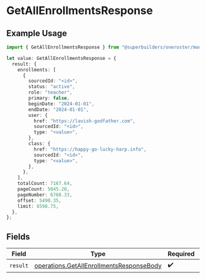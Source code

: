 # GetAllEnrollmentsResponse

## Example Usage

```typescript
import { GetAllEnrollmentsResponse } from "@superbuilders/oneroster/models/operations";

let value: GetAllEnrollmentsResponse = {
  result: {
    enrollments: [
      {
        sourcedId: "<id>",
        status: "active",
        role: "teacher",
        primary: false,
        beginDate: "2024-01-01",
        endDate: "2024-01-01",
        user: {
          href: "https://lavish-godfather.com",
          sourcedId: "<id>",
          type: "<value>",
        },
        class: {
          href: "https://happy-go-lucky-harp.info",
          sourcedId: "<id>",
          type: "<value>",
        },
      },
    ],
    totalCount: 7167.64,
    pageCount: 5045.28,
    pageNumber: 6768.33,
    offset: 5490.35,
    limit: 8598.75,
  },
};
```

## Fields

| Field                                                                                                | Type                                                                                                 | Required                                                                                             | Description                                                                                          |
| ---------------------------------------------------------------------------------------------------- | ---------------------------------------------------------------------------------------------------- | ---------------------------------------------------------------------------------------------------- | ---------------------------------------------------------------------------------------------------- |
| `result`                                                                                             | [operations.GetAllEnrollmentsResponseBody](../../models/operations/getallenrollmentsresponsebody.md) | :heavy_check_mark:                                                                                   | N/A                                                                                                  |